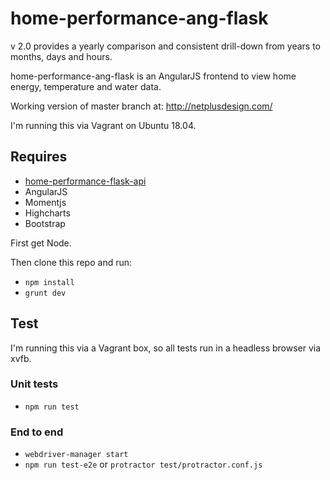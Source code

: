 # home-performance-ang-flask

v 2.0 provides a yearly comparison and consistent drill-down from years to months, days and hours.

home-performance-ang-flask is an AngularJS frontend to view home energy, temperature and water data.

Working version of master branch at: http://netplusdesign.com/

I'm running this via Vagrant on Ubuntu 18.04.

## Requires

* [home-performance-flask-api](https://github.com/netplusdesign/home-performance-flask-api)
* AngularJS
* Momentjs
* Highcharts
* Bootstrap

First get Node.

Then clone this repo and run:

* `npm install`
* `grunt dev`

## Test

I'm running this via a Vagrant box, so all tests run in a headless browser via xvfb.

### Unit tests

* `npm run test`

### End to end

* `webdriver-manager start`
* `npm run test-e2e` or `protractor test/protractor.conf.js`

